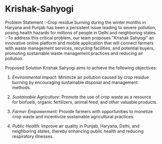 # Krishak-Sahyogi

Problem Statement
:-Crop residue burning during the winter months in Haryana and Punjab has been a persistent issue leading to severe pollution, posing health hazards for millions of people in Delhi and neighboring states.
:-To address this critical problem, our team proposes "Krishak Sahyogi" an innovative online platform and mobile application that will connect farmers with waste management services, recycling facilities, and potential buyers, promoting sustainable waste management practices and reducing air pollution.

Proposed Solution
Krishak Sahyogi aims to achieve the following objectives:

1. *Environmental Impact:* Minimize air pollution caused by crop residue burning by encouraging sustainable disposal and management methods.

2. *Sustainable Agriculture:* Promote the use of crop waste as a resource for biofuels, organic fertilizers, animal feed, and other valuable products.

3. *Farmer Empowerment:* Provide farmers with opportunities to monetize crop waste and incentivize sustainable agricultural practices.

4. *Public Health:* Improve air quality in Punjab, Haryana, Delhi, and neighboring states, thereby enhancing public health and reducing respiratory illnesses.

